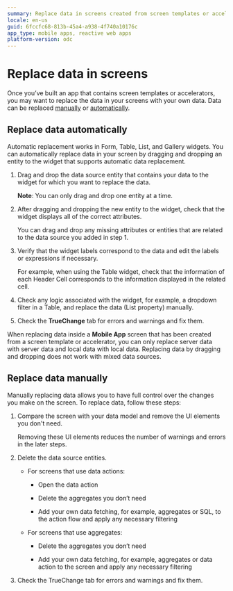 ```yaml
---
summary: Replace data in screens created from screen templates or accelerators with your data. 
locale: en-us
guid: 6fccfc68-813b-45a4-a938-4f740a10176c
app_type: mobile apps, reactive web apps
platform-version: odc
---
```


# Replace data in screens

Once you’ve built an app that contains screen templates or accelerators, you may want to replace the data in your screens with your own data. Data can be replaced [manually](#replace-data-manually) or [automatically](#replace-data-automatically). 

## Replace data automatically

Automatic replacement works in Form, Table, List, and Gallery widgets. You can automatically replace data in your screen by dragging and dropping an entity to the widget that supports automatic data replacement.

1. Drag and drop the data source entity that contains your data to the widget for which you want to replace the data.

    **Note**: You can only drag and drop one entity at a time.

1. After dragging and dropping the new entity to the widget, check that the widget displays all of the correct attributes.

    You can drag and drop any missing attributes or entities that are related to the  data source you added in step 1.

1. Verify that the widget labels correspond to the data and edit the labels or expressions if necessary.

    For example, when using the Table widget, check that the information of each Header Cell corresponds to the information displayed in the related cell. 

1. Check any logic associated with the widget, for example, a dropdown filter in a Table, and replace the data (List property) manually. 

1. Check the **TrueChange** tab for errors and warnings and fix them.

When replacing data inside a **Mobile App** screen that has been created from a screen template or accelerator, you can only replace server data with server data and local data with local data. Replacing data by dragging and dropping does not work with mixed data sources.

## Replace data manually

Manually replacing data allows you to have full control over the changes you make on the screen. To replace data, follow these steps: 

1. Compare the screen with your data model and remove the UI elements you don't need. 

    Removing these UI elements reduces the number of warnings and errors in the later steps.

1. Delete the data source entities.
    * For screens that use data actions:

        * Open the data action

        * Delete the aggregates you don’t need

        * Add your own data fetching, for example, aggregates or SQL, to the action flow and apply any necessary filtering


    * For screens that use aggregates:

        * Delete the aggregates you don’t need

        * Add your own data fetching, for example, aggregates or data action to the screen and apply any necessary filtering


1. Check the TrueChange tab for errors and warnings and fix them.
